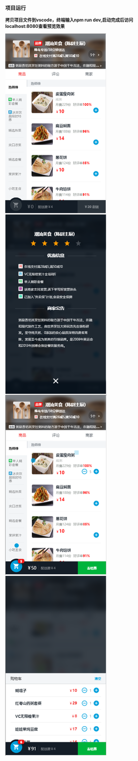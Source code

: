 
### 项目运行
**拷贝项目文件到vscode，终端输入npm run dev,启动完成后访问localhost:8080查看预览效果**

![avatar](/sell/resource/img/1.PNG)
![avatar](/sell/resource/img/2.PNG)
![avatar](/sell/resource/img/3.PNG)
![avatar](/sell/resource/img/4.PNG)
